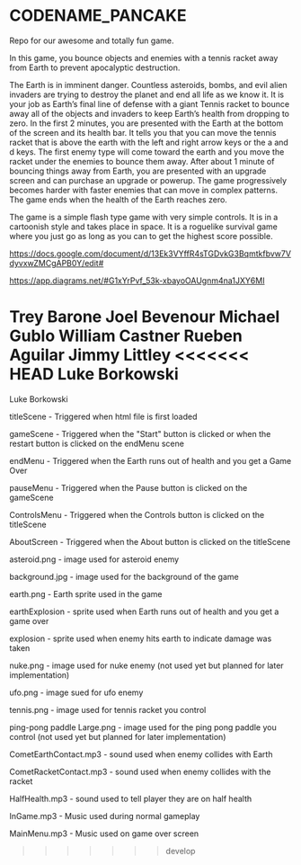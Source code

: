 # CODENAME_PANCAKE
Repo for our awesome and totally fun game.

In this game, you bounce objects and enemies with a tennis racket away from Earth to prevent apocalyptic destruction.

The Earth is in imminent danger. Countless asteroids, bombs, and evil alien invaders are trying to destroy the planet and end all life as we know it. It is your job as Earth’s final line of defense with a giant Tennis racket to bounce away all of the objects and invaders to keep Earth’s health from dropping to zero. 
In the first 2 minutes, you are presented with the Earth at the bottom of the screen and its health bar. It tells you that you can move the tennis racket that is above the earth with the left and right arrow keys or the a and d keys. The first enemy type will come toward the earth and you move the racket under the enemies to bounce them away. After about 1 minute of bouncing things away from Earth, you are presented with an upgrade screen and can purchase an upgrade or powerup. The game progressively becomes harder with faster enemies that can move in complex patterns. The game ends when the health of the Earth reaches zero.

The game is a simple flash type game with very simple controls. It is in a cartoonish style and takes place in space. It is a roguelike survival game where you just go as long as you can to get the highest score possible.

https://docs.google.com/document/d/13Ek3VYffR4sTGDvkG3Bqmtkfbvw7VdyvxwZMCgAPB0Y/edit#

https://app.diagrams.net/#G1xYrPvf_53k-xbayoOAUgnm4na1JXY6MI

Trey Barone
Joel Bevenour
Michael Gublo
William Castner
Rueben Aguilar 
Jimmy Littley
<<<<<<< HEAD
Luke Borkowski
=======
Luke Borkowski

titleScene - Triggered when html file is first loaded

gameScene - Triggered when the "Start" button is clicked or when the restart button is clicked on the endMenu scene

endMenu - Triggered when the Earth runs out of health and you get a Game Over

pauseMenu - Triggered when the Pause button is clicked on the gameScene

ControlsMenu - Triggered when the Controls button is clicked on the titleScene

AboutScreen - Triggered when the About button is clicked on the titleScene


asteroid.png - image used for asteroid enemy

background.jpg - image used for the background of the game

earth.png - Earth sprite used in the game

earthExplosion - sprite used when Earth runs out of health and you get a game over

explosion - sprite used when enemy hits earth to indicate damage was taken

nuke.png - image used for nuke enemy (not used yet but planned for later implementation)

ufo.png - image sued for ufo enemy

tennis.png - image used for tennis racket you control

ping-pong paddle Large.png - image used for the ping pong paddle you control (not used yet but planned for later implementation)

CometEarthContact.mp3 - sound used when enemy collides with Earth

CometRacketContact.mp3 - sound used when enemy collides with the racket

HalfHealth.mp3 - sound used to tell player they are on half health

InGame.mp3 - Music used during normal gameplay

MainMenu.mp3 - Music used on game over screen
>>>>>>> develop
